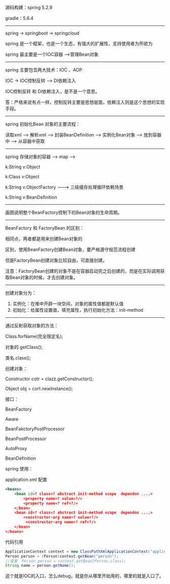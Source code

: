 源码构建：spring 5.2.9 

gradle：5.6.4

---

spring   ->  springboot  ->  springcloud

spring 是一个框架，也是一个生态，有强大的扩展性，支持使用者为所欲为

spring 最主要是一个IOC容器 -->管理Bean对象

---

spring 主要包含两大技术：IOC 、AOP

IOC  -> IOC控制反转 --> DI依赖注入

IOC控制反转 和  DI依赖注入，是不是一个意思。

答：严格来说有点一样，控制反转主要是思想层面，依赖注入则是这个思想的实现手段。

---

spring 初始化Bean 对象的主要流程：

读取xml -->  解析xml --> 封装BeanDefinition -->  实例化Bean对象 --> 放到容器中 --> 从容器中获取

---

spring 存储对象的容器  -->  map  --> 

k:String  v:Object

k:Class  v:Object

k:String  v:ObjectFactory   --->  三级缓存处理循环依赖场景

k:String  v:BeanDefinition

---

画图说明整个BeanFactory控制下的Bean对象的生命周期。

---

BeanFactory  和 FactoryBean 的区别：

相同点，两者都是用来创建Bean对象的

区别，使用BeanFactory创建Bean对象，要严格遵守规范流程创建

但是FactoryBean创建对象比较自由，可直接创建。

注意：FactoryBean创建的对象不是在容器启动完之后创建的，而是在实际调用获取Bean对象的时候，才去创建对象。

---

创建对象分为：

1. 实例化：在堆中开辟一块空间，对象的属性值都是默认值
2. 初始化：给属性设置值，填充属性，执行初始化方法：init-method

---

通过反射获取对象的方法：

Class.forName(完全限定名);

对象的.getClass();

类名.class();

创建对象：

Constructor cotr = clazz.getConstructor();

Object obj = cort.newInstance();







接口：

BeanFactory

Aware

BeanFakctoryPostProcessor

BeanPostProcessor

AutoProxy

BeanDefinition





spring 使用：

application.xml 配置

```xml
<beans>
	<bean id=? class=? abstract init-method scope  dependon ....>
        <property name=? value=?/>
        <property name=? ref=?/>
    </bean>
 	<bean id=? class=? abstract init-method scope  dependon ....>
		<constructor-arg name=? value=?/>
         <constructor-arg name=? ref=?/>
    </bean>   
</beans>
```

代码引用

```java
ApplicationContext context = new ClassPathXmlApplicationContext("application.xml");
Person person = (Person)context.getBean("person");
//或者  Person person = context.getBean(Person.class);
String name = person.getName();
```

这个就是IOC的入口，怎么debug，就是你从哪里开始用的，哪里的就是入口了。



